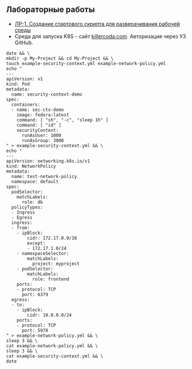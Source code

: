 ## Лабораторные работы

- [ЛР-1. Создание стартового скрипта для разверачивания рабочей среды](/14.5-SecurityContext&NetworkPolicies/Labs/labs-1-create-start-script.md)
- Среда для запуска K8S - сайт [killercoda.com](https://killercoda.com/playgrounds/scenario/kubernetes). Авторизация через УЗ GitHub.

```
date && \
mkdir -p My-Project && cd My-Project && \
touch example-security-context.yml example-network-policy.yml
echo "
---
apiVersion: v1
kind: Pod
metadata:
  name: security-context-demo
spec:
  containers:
  - name: sec-ctx-demo
    image: fedora:latest
    command: [ "sh", "-c", "sleep 1h" ]
    command: [ "id" ]
    securityContext:
      runAsUser: 1000
      runAsGroup: 3000
" > example-security-context.yml && \
echo "
---
apiVersion: networking.k8s.io/v1
kind: NetworkPolicy
metadata:
  name: test-network-policy
  namespace: default
spec:
  podSelector:
    matchLabels:
      role: db
  policyTypes:
  - Ingress
  - Egress
  ingress:
  - from:
    - ipBlock:
        cidr: 172.17.0.0/16
        except:
        - 172.17.1.0/24
    - namespaceSelector:
        matchLabels:
          project: myproject
    - podSelector:
        matchLabels:
          role: frontend
    ports:
    - protocol: TCP
      port: 6379
  egress:
  - to:
    - ipBlock:
        cidr: 10.0.0.0/24
    ports:
    - protocol: TCP
      port: 5978
" > example-network-policy.yml && \
sleep 3 && \
cat example-network-policy.yml && \
sleep 3 && \
cat example-security-context.yml && \
date

```
